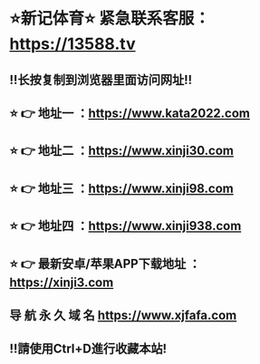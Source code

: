 ⭐️新记体育⭐️ 紧急联系客服：https://13588.tv<br>
============
‼️长按复制到浏览器里面访问网址‼️<br> 
--------------------------------
⭐️ 👉 地址一 ：https://www.kata2022.com<br> 
--------------------------------
⭐️ 👉 地址二 ：https://www.xinji30.com<br> 
--------------------------------
⭐️ 👉 地址三 ：https://www.xinji98.com<br> 
--------------------------------
⭐️ 👉 地址四 ：https://www.xinji938.com<br> 
--------------------------------
⭐️ 👉 最新安卓/苹果APP下载地址 ：https://xinji3.com<br> 
--------------------------------
导 航 永 久 域 名 https://www.xjfafa.com<br> 
--------------------------------
‼️請使用Ctrl+D進行收藏本站!<br> 
--------------------------------
